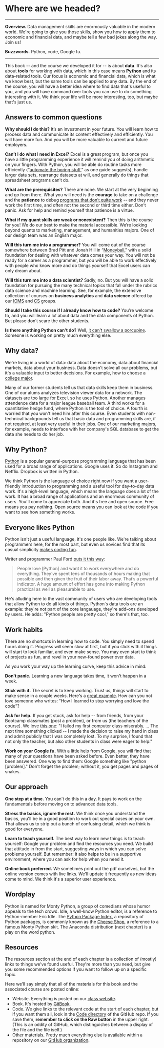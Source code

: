 # Where are we headed?

---

**Overview.**  Data management skills are enormously valuable in the modern world.  We're going to give you those skills, show you how to apply them to economic and financial data, and maybe tell a few bad jokes along the way.  Join us!

**Buzzwords.** Python, code, Google fu.

---

This book -- and the course we developed it for -- is about **data**.  It's also about **tools** for working with data, which in this case means **[Python][1]** and its data-related tools.  Our focus is economic and financial data, which is what we know best, but the same tools can be applied to any data. By the end of the course, you will have a better idea where to find data that's useful to you, and you will have command over tools you can use to do something interesting with it.  We think your life will be more interesting, too, but maybe that's just us.


## Answers to common questions

**Why should I do this?**  It’s an investment in your future.  You will learn how to  process data and communicate its content effectively and efficiently.  You will have more fun.  And you will be more valuable to current and future employers.

**Can’t I do what I need in Excel?**  Excel is a great program, but once you have a little programming experience it will remind you of doing arithmetic on your fingers.  With Python, you will be able do routine tasks more efficiently (“[automate the boring stuff](https://automatetheboringstuff.com/),” as one guide suggests), handle larger data sets, rearrange datasets at will, and generally do things that spreadsheet programs can’t do.

**What are the prerequisites?**  There are none.  We start at the very beginning and go from there.  What you will need is the **courage** to take on a challenge and the **patience** to debug [programs that don’t quite work](http://junkcharts.typepad.com/numbersruleyourworld/2015/06/the-day-after-the-half-day-in-the-life-of-a-data-scientist.html) -- and they never work the first time, and often not the second or third time either.  Don't panic.  Ask for help and remind yourself that patience is a virtue.

**What if my quant skills are weak or nonexistent?**  Then this is the course for you!  We do our best to make the material accessible.  We’re looking beyond quants to marketing, management, and humanities majors.  One of our design team was an English major.

**Will this turn me into a programmer?**  You will come out of the course somewhere between Brad Pitt and Jonah Hill in “[Moneyball](http://www.imdb.com/title/tt1210166/)," with a solid foundation for dealing with whatever data comes your way.  You will not be ready for a career as a programmer, but you will be able to work effectively with people who know more and do things yourself that Excel users can only dream about.

**Will this turn me into a data scientist?**  Sadly, no. But you will have a solid foundation for pursuing the many technical topics that fall under the rubrics data science and machine learning.  See, for example, the extensive collection of courses on **business analytics** and **data science** offered by our [IOMS](http://www.stern.nyu.edu/experience-stern/about/departments-centers-initiatives/academic-departments/ioms-dept/) and [CS](https://www.cs.nyu.edu/web/index.html) groups.

**Should I take this course if I already know how to code?**  You’re welcome to, and you will learn a lot about data  and the data components of Python.  But please don’t scare the other students.

**Is there anything Python can't do?**  Well, [it can't swallow a porcupine](http://www.telegraph.co.uk/news/worldnews/11697672/Python-chokes-to-death-after-eating-porcupine.html).  Someone is working on pretty much everything else.


## Why data?

We're living in a world of data: data about the economy, data about financial markets, data about your business.  Data doesn't solve all our problems, but it's a valuable input to better decisions.  For example, how to choose a [college major](http://fivethirtyeight.com/features/the-economic-guide-to-picking-a-college-major/).

Many of our former students tell us that data skills keep them in business.  One of our alums analyzes television viewer data for a network.  The datasets are too large for Excel, so he uses Python.  Another manages attendence data for a major league baseball team.  A third works for a quantitative hedge fund, where Python is the tool of choice.  A fourth is worried that you won't need him after this course. Even students with non-technical backgrounds tell us that basic data and programming skills are, if not required, at least very useful in their jobs.  One of our marketing majors, for example, needs to interface with her company's SQL database to get the data she needs to do her job.


## Why Python?

[Python][1] is a popular general-purpose programming language that has been used for a broad range of applications. Google uses it.  So do Instagram and Netflix. Dropbox is written in Python.

We think Python is the language of choice right now if you want a user-friendly introduction to programming and a useful tool for day-to-day data work.  It's a high-level language, which means the language does a lot of the work.  It has a  broad range of applications and an enormous community of users.  You'll come to appreciate both. And it's free and open source. Free means you pay nothing.  Open source means  you can look at the code if you want to see how something works.

<!--

The closest competitors to Python for our purposes are probably [Matlab][2] and [R][3].  Matlab is a vector language, which means the kinds of things you do cell by cell in Excel you can do for a whole column or table in one line of code.  It was great in the 1980s, and we still use it for some things, but it's missing many of the convenient features of more modern languages.  It's not easy, for example, to read data straight from the internet. And functions must be stand-alone files, which gets annoying.  It's also expensive.  Outside universities, they price it with investment banks in mind.

R would be our second choice for data work after Python.  Like Python, it's free and open source. It's the leading program among professional statisticians and has lots of  packages (add-ons) for data analysis. It's a great program, and it does lots of things, but it's not a general-purpose programming language. If you want to try it out, let us know, we can point you to some resources. The wildly popular [Introduction to Statistical Learning](http://www-bcf.usc.edu/~gareth/ISL/), for example, combines R with an introduction to modern statistical methods.

Python is our first choice.  Although it's a general purpose language, we'll use it for data work, where it has become an able competitor to R. Our focus is economic and financial data, but the same methods can be applied to data from any source, including proprietary business data.  One of our former students is using it to study patterns of survival on the [Titanic](http://www.kaggle.com/c/titanic-gettingStarted) and Neilsen television ratings. Another is using it to [process text](http://www.nltk.org/) from news sources and analyst reports.  Thanks to hedge fund [AQR and others](http://pandas.pydata.org/community.html#history-of-development), the data-analytic toolsets in Python now rival stat-focused languages like R.

That's our opinion anyway, but the larger point is that learning a programming language -- any language -- is better than not learning one.  We'll use Python, but you could do similar things in R -- and many do.  See also [this discussion](http://quant-econ.net/about_lectures.html#how-about-other-languages) from our friends Tom Sargent and John Stachurski.  Or [this one](http://www.dataschool.io/python-or-r-for-data-science/) from Kevin Markham. Or this [exchange](http://www.quora.com/Which-is-better-for-data-analysis-R-or-Python) on Quora.
-->

## Everyone likes Python

Python isn't just a useful language, it's one people like.  We're talking about programmers here, for the most part, but even us novices find that its casual simplicity [makes coding fun](https://xkcd.com/353/).

Writer and programmer Paul Ford [puts it this way](http://www.bloomberg.com/graphics/2015-paul-ford-what-is-code/):

> People love [Python] and want it to work everywhere and do everything. They’ve spent tens of thousands of hours making that possible and then given the fruit of their labor away. That’s a powerful indicator. A huge amount of effort has gone into making Python practical as well as pleasurable to use.

He's alluding here to the vast community of users who are developing tools that allow Python to do all kinds of things.  Python's data tools are an example:  they're not part of the core langauage, they're add-ons developed by users.  He adds:  "Python people are pretty cool," so there's that, too.


## Work habits

There are no shortcuts in learning how to code.  You simply need to spend hours doing it.  Progress will seem slow at first, but if you stick with it things will start to look familiar, and even make sense. You may even start to think of projects as fun, and revel in your new-found power over data.

As you work your way up the learning curve, keep this advice in mind:

**Don't panic.**  Learning a new language takes time, it won't happen in a week.

**Stick with it.** The secret is to keep working.  Trust us, things will start to make sense in a couple weeks.  Here's a [great example](https://medium.com/@meandvan/how-i-learned-to-stop-worrying-and-love-the-code-af1a809457c7).  How can you not love someone who writes: "How I learned to stop worrying and love the code"?

<!--
**Practice, practice, practice.**  Any time you have something to do with data, try it out in Python. Play around, try new things, have fun.  As you gain experience, you'll find that Python becomes easier.

**Make friends.**  Coding is hard to learn on your own.  A second pair of eyes is indespensible.  So work with friends, and make new friends who know how to code.  Intense coding sessions are a great way to develop relationships.
-->

**Ask for help.**  If you get stuck, ask for help -- from friends, from your Bootcamp classmates (post a problem), or from us (the teachers of the course).  We love [this one](https://rewritingthecode.com/2016/03/27/first-blog-post/):  "I failed my first computer class miserably. ... The next time something clicked -- I made the decision to raise my hand in class and admit publicly that I was completely lost. To my surprise, I found that not only the teacher, but also other students in class were eager to help."

**Work on your [Google fu](http://english.stackexchange.com/questions/19967/what-does-google-fu-mean).**  With a little help from Google, you will find that many of your questions have been asked before.  Even better, they have been answered.  One way to find them:  Google something like "python [problem]." Don't forget the problem; without it, you get pages and pages of snakes.

<!--
There are answers in lots of places, but the best one is [Stack Overflow](http://stackoverflow.com/questions/tagged/python).
-->

<!--
**Be patient.** We know, it's easier to say than do, but it pays to take your time.  Coding in a hurry is a recipe for frustration and failure.
-->


## Our approach

<!--
**Leap in.** We start quickly, which will seem like being dumped in a foreign country where you don't understand the language.  We do that so we can get to the things that interest us:  applications to data analysis.  That means **the work load is heaviest at the start**.  Don't panic, the pace will slow down after the first 4-6 chapters -- and you'll learn a lot in the meantime.
-->

**One step at a time.** You can't do this in a day.  It pays to work on the fundamentals before moving on to advanced data tools.

**Stress the basics, ignore the rest.**  We think once you understand the basics, you'll be in a good position to work out special cases on your own.  That allows us to strip out a bunch of confusing detail, which we think is good for everyone.

**Learn to teach yourself.**  The best way to learn new things is to teach yourself:  Google your problem and find the resources you need.  We build that attitude in from the start, suggesting ways in which you can solve problems yourself.  But remember:  it also helps to be in a supportive environment, where you can ask for help when you need it.

<!--
**Code and applications.**  We attack data applications and programming together.  After covering Python basics, we generally organize things around specific applications, covering the relevant aspects of Python along the way.  We think it helps to have a context for what we're learning, but the downside is that it's somewhat harder to use the book as a programming reference.  We still think it makes sense.  Our goal isn't to produce programmers, but people who know enough about programming to get along well with data.
-->

**Online book preferred.**  We sometimes print out the pdf ourselves, but the online version comes with live links.  We'll update it frequently as new ideas come to mind.  We think it's a superior user experience.


## Wordplay

Python is named for Monty Python, a group of comedians whose humor appeals to the tech crowd.  Idle, a well-know Python editor, is a reference to Python-member Eric Idle.  The [Python Package Index](https://pypi.python.org/pypi), a repository of Python packages, is commonly known as the [Cheese Shop](https://www.youtube.com/watch?v=cWDdd5KKhts), a reference to a famous Monty Python skit.  The Anaconda distribution (next chapter) is a play on the word python.


## Resources

The resources section at the end of each chapter is a collection of (mostly) links to things we've found useful. They're more than you need, but give you some recommended options if you want to follow up on a specific topic.

Here we'll say simply that all of the materials for this book and the associated course are posted online:

* Website.  Everything is posted on our [class website](http://databootcamp.nyuecon.com/).
* Book.  It's hosted by [GitBook](https://www.gitbook.com/book/davebackus/test/details).
* Code.  We give links to the relevant code at the start of each chapter, but if you want them all, look in the [Code directory](https://github.com/NYUDataBootcamp/Materials/tree/master/Code) of the GitHub repo.  If you save them, **remember to click on the Raw button** in the upper right.  (This is an oddity of GitHub, which distinguishes between a display of the file and the file iself.)
* Other materials.  Pretty much everything else is available within a repository on our [GitHub organization](https://github.com/NYUDataBootcamp).

<!--
A quotation:  It should be painfully obvious that learning how to program a computer has no direct connection to any high form of enlightenment -- no more than learning scientific technique, mathematics or engineering. And yet each of these can be vehicles for deep insights into the much larger worlds that the human mind is capable of understanding.
http://worrydream.com/EnlightenedImaginationForCitizens/
-->

[1]: https://en.wikipedia.org/wiki/Python_(programming_language)
[2]: https://en.wikipedia.org/wiki/MATLAB
[3]: https://en.wikipedia.org/?title=R_(programming_language)

